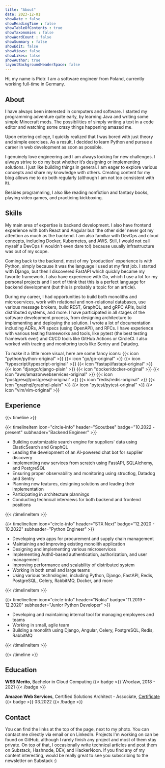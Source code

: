 ```yaml
---
title: "About"
date: 2023-12-01
showDate : false
showReadingTime : false
showTableOfContents : true
showTaxonomies : false 
showWordCount : false
showSummary : false
showEdit: false
showViews: false
showLikes: false
showAuthor: true
layoutBackgroundHeaderSpace: false
---
```


Hi, my name is Piotr. I am a software engineer from Poland, currently working
full-time in Germany.

## About

I have always been interested in computers and software. I started my
programming adventure quite early, by learning Java and writing some simple
Minecraft mods. The possibilities of simply writing a text in a code editor and
watching some crazy things happening amazed me.

Upon entering college, I quickly realized that I was bored with just theory and
simple exercises. As a result, I decided to learn Python and pursue a career in
web development as soon as possible.

I genuinely love engineering and I am always looking for new challenges. I
always strive to do my best whether it’s designing or implementing solutions. I
just like building things in general. I am eager to explore various concepts
and share my knowledge with others. Creating content for my blog allows me to
do both regularly (although I am not too consistent with it).

Besides programming, I also like reading nonfiction and fantasy books, playing
video games, and practicing kickboxing.

## Skills

My main area of expertise is backend development. I also have frontend
experience with both React and Angular but 'the other side' never got my
attention as much as the backend. I am also familiar with DevOps and cloud
concepts, including Docker, Kubernetes, and AWS. Still, I would not call myself
a DevOps (I wouldn't even dare to!) because usually infrastructure was out of
my scope. 

Coming back to the backend, most of my 'production' experience is with Python,
simply because it was the language I used at my first job. I started with
Django, but then I discovered FastAPI which quickly became my favorite
framework. I also have experience with Go, which I use a lot for my personal
projects and I sort of think that this is a perfect language for backend
development (but this is probably a topic for an article).

During my career, I had opportunities to build both monoliths and
microservices, work with relational and non-relational databases, use various
message brokers, build REST, GraphQL, and gRPC APIs, build distributed systems,
and more. I have participated in all stages of the software development
process, from designing architecture to implementing and deploying the
solution. I wrote a lot of documentation including ADRs, API specs (using
OpenAPI), and RFCs. I have experience with various testing frameworks and
tools, like pytest (the best testing framework ever) and CI/CD tools like
GitHub Actions or CircleCI. I also worked with tracing and monitoring tools
like Sentry and Datadog. 

To make it a little more visual, here are some fancy icons:
{{< icon "python/python-original" >}}
{{< icon "go/go-original" >}}
{{< icon "typescript/typescript-original" >}}
{{< icon "fastapi/fastapi-original" >}}
{{< icon "django/django-plain" >}}
{{< icon "docker/docker-original" >}}
{{< icon "aws/amazonwebservices-original" >}}
{{< icon "postgresql/postgresql-original" >}}
{{< icon "redis/redis-original" >}}
{{< icon "graphql/graphql-plain" >}}
{{< icon "pytest/pytest-original" >}}
{{< icon "vim/vim-original" >}}

## Experience

{{< timeline >}}

{{< timelineItem icon="circle-info" header="Scoutbee" badge="10.2022 - present" subheader="Backend Engineer" >}}
<ul>
<li>Building customizable search engine for suppliers' data using ElasticSearch
and GraphQL</li>
<li>Leading the development of an AI-powered chat bot for supplier
discovery</li>
<li>Implementing new services from scratch using FastAPI, SQLAlchemy, and
PostgreSQL</li>
<li>Ensuring proper observability and monitoring using structlog, Datadog and
Sentry</li>
<li>Planning new features, designing solutions and leading their
implementation</li>
<li>Participating in architecture plannings</li>
<li>Conducting technical interviews for both backend and frontend
positions</li>
</ul>
{{< /timelineItem >}}

{{< timelineItem icon="circle-info" header="STX Next" badge="12.2020 - 10.2022" subheader="Python Engineer" >}}
<ul>
<li>Developing web apps for procurement and supply chain management</li>
<li>Maintaining and improving existing monolith application</li>
<li>Designing and implementing various microservices</li>
<li>Implementing Auth0-based authentication, authorization, and user
management</li>
<li>Improving performance and scalability of distributed system</li>
<li>Working in both small and large teams</li>
<li>Using various technologies, including Python, Django, FastAPI, Redis,
PostgreSQL, Celery, RabbitMQ, Docker, and more</li>
</ul>

{{< /timelineItem >}}

{{< timelineItem icon="circle-info" header="Nokia" badge="11.2019 - 12.2020" subheader="Junior Python Developer" >}}
<ul>
<li>Developing and maintaining internal tool for managing employees and
teams</li>
<li>Working in small, agile team</li>
<li>Building a monolith using Django, Angular, Celery, PostgreSQL, Redis,
RabbitMQ</li>
</ul>
{{< /timelineItem >}}

{{< /timeline >}}

## Education

**WSB Merito**, Bachelor in Cloud Computing
{{< badge >}}
Wroclaw, 2018 - 2021
{{< /badge >}}

**Amazon Web Services**, Certified Solutions Architect - Associate,
[Certificate](https://www.credly.com/badges/d2415af6-dec1-4fd0-8465-bf0f8133ff20)
{{< badge >}}
03.2022
{{< /badge >}}

## Contact

You can find the links at the top of the page, next to my photo. You can
contact me directly via email or on LinkedIn. Projects I'm working on can be
found on GitHub, although I rarely finish any project and most of them stay
private. On top of that, I occasionally write technical articles and post them
on Substack, Hashnode, DEV, and HackerNoon. If you find any of my content
interesting, would be really great to see you subscribing to the newsletter on
Substack :)
